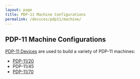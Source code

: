 ```yaml
---
layout: page
title: PDP-11 Machine Configurations
permalink: /devices/pdp11/machine/
---
```


PDP-11 Machine Configurations
-----------------------------

[PDP-11 Devices](/devices/pdp11/) are used to build a variety of PDP-11 machines:

* [PDP-11/20](/devices/pdp11/machine/1120/)
* PDP-11/45
* [PDP-11/70](/devices/pdp11/machine/1170/)
